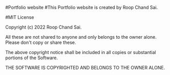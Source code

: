#Portfolio website 
#This Portfolio website is created by Roop Chand Sai.

#MIT License

Copyright (c) 2022 Roop Chand Sai.

All these are not shared to anyone and only belongs to the owner alone.
Please don't copy or share these.

The above copyright notice shall be included in all copies or substantial portions of the Software.

THE SOFTWARE IS COPYRIGHTED AND BELONGS TO THE OWNER ALONE.







